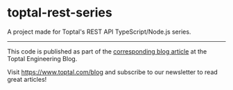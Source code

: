 # toptal-rest-series
A project made for Toptal's REST API TypeScript/Node.js series.

* * *

This code is published as part of the [corresponding blog article](https://www.toptal.com/express-js/nodejs-typescript-rest-api-pt-2) at the Toptal Engineering Blog.

Visit https://www.toptal.com/blog and subscribe to our newsletter to read great articles!
